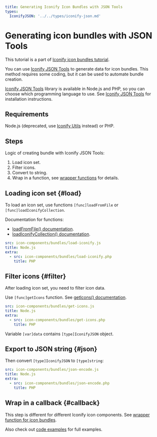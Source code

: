 ```yaml
title: Generating Iconify Icon Bundles with JSON Tools
types:
  IconifyJSON: '../../types/iconify-json.md'
```

# Generating icon bundles with JSON Tools

This tutorial is a part of [Iconify icon bundles tutorial](./index.md).

You can use [Iconify JSON Tools](../../tools/json/index.md) to generate data for icon bundles. This method requires some coding, but it can be used to automate bundle creation.

[Iconify JSON Tools](../../tools/json/index.md) library is available in Node.js and PHP, so you can choose which programming language to use. See [Iconify JSON Tools](../../tools/json/index.md) for installation instructions.

## Requirements

Node.js (deprecated, use [Iconify Utils](./utils.md) instead) or PHP.

## Steps

Logic of creating bundle with Iconify JSON Tools:

1. Load icon set.
2. Filter icons.
3. Convert to string.
4. Wrap in a function, see [wrapper functions](./wrapper.md) for details.

## Loading icon set {#load}

To load an icon set, use functions `[func]loadFromFile` or `[func]loadIconifyCollection`.

Documentation for functions:

- [loadFromFile() documentation](../../tools/json/collection.md#load-from-file).
- [loadIconifyCollection() documentation](../../tools/json/collection.md#load-iconify).

```yaml
src: icon-components/bundles/load-iconify.js
title: Node.js
extra:
  - src: icon-components/bundles/load-iconify.php
    title: PHP
```

## Filter icons {#filter}

After loading icon set, you need to filter icon data.

Use `[func]getIcons` function. See [getIcons() documentation](../../tools/json/collection.md#get-icons).

```yaml
src: icon-components/bundles/get-icons.js
title: Node.js
extra:
  - src: icon-components/bundles/get-icons.php
    title: PHP
```

Variable `[var]data` contains `[type]IconifyJSON` object.

## Export to JSON string {#json}

Then convert `[type]IconifyJSON` to `[type]string`:

```yaml
src: icon-components/bundles/json-encode.js
title: Node.js
extra:
  - src: icon-components/bundles/json-encode.php
    title: PHP
```

## Wrap in a callback {#callback}

This step is different for different Iconify icon components. See [wrapper function for icon bundles](./wrapper.md).

Also check out [code examples](./examples/index.md) for full examples.
